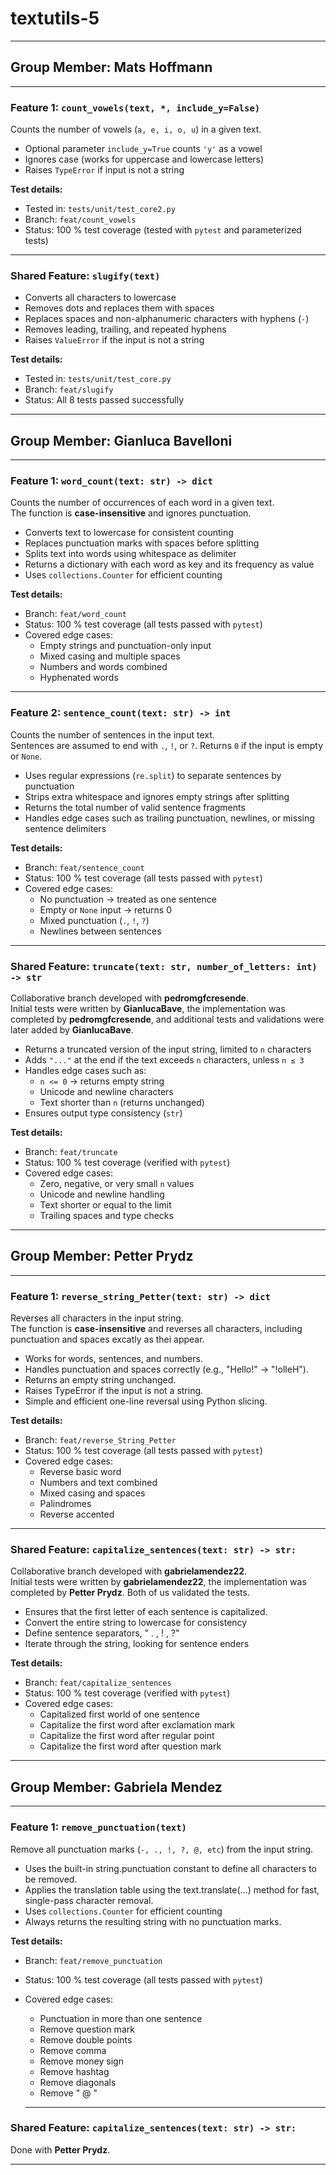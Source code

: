 # textutils-5

--------------------------------------------------------------------------------

## Group Member: Mats Hoffmann

---

### Feature 1: `count_vowels(text, *, include_y=False)`

Counts the number of vowels (`a, e, i, o, u`) in a given text.

- Optional parameter `include_y=True` counts `'y'` as a vowel  
- Ignores case (works for uppercase and lowercase letters)  
- Raises `TypeError` if input is not a string  

**Test details:**
- Tested in: `tests/unit/test_core2.py`  
- Branch: `feat/count_vowels`  
- Status: 100 % test coverage (tested with `pytest` and parameterized tests)

---

### Shared Feature: `slugify(text)`

- Converts all characters to lowercase  
- Removes dots and replaces them with spaces  
- Replaces spaces and non-alphanumeric characters with hyphens (`-`)  
- Removes leading, trailing, and repeated hyphens  
- Raises `ValueError` if the input is not a string  

**Test details:**
- Tested in: `tests/unit/test_core.py`  
- Branch: `feat/slugify`  
- Status: All 8 tests passed successfully

--------------------------------------------------------------------------------

## Group Member: Gianluca Bavelloni

---

### Feature 1: `word_count(text: str) -> dict`

Counts the number of occurrences of each word in a given text.  
The function is **case-insensitive** and ignores punctuation.

- Converts text to lowercase for consistent counting  
- Replaces punctuation marks with spaces before splitting  
- Splits text into words using whitespace as delimiter  
- Returns a dictionary with each word as key and its frequency as value  
- Uses `collections.Counter` for efficient counting  

**Test details:**  
- Branch: `feat/word_count`  
- Status: 100 % test coverage (all tests passed with `pytest`)  
- Covered edge cases:
  - Empty strings and punctuation-only input  
  - Mixed casing and multiple spaces  
  - Numbers and words combined  
  - Hyphenated words  

---

### Feature 2: `sentence_count(text: str) -> int`

Counts the number of sentences in the input text.  
Sentences are assumed to end with `.`, `!`, or `?`. Returns `0` if the input is empty or `None`.

- Uses regular expressions (`re.split`) to separate sentences by punctuation  
- Strips extra whitespace and ignores empty strings after splitting  
- Returns the total number of valid sentence fragments  
- Handles edge cases such as trailing punctuation, newlines, or missing sentence delimiters  

**Test details:**
- Branch: `feat/sentence_count`  
- Status: 100 % test coverage (all tests passed with `pytest`)  
- Covered edge cases:
  - No punctuation → treated as one sentence  
  - Empty or `None` input → returns 0  
  - Mixed punctuation (`.`, `!`, `?`)  
  - Newlines between sentences  

---

### Shared Feature: `truncate(text: str, number_of_letters: int) -> str`

Collaborative branch developed with **pedromgfcresende**.  
Initial tests were written by **GianlucaBave**, the implementation was completed by **pedromgfcresende**, and additional tests and validations were later added by **GianlucaBave**.

- Returns a truncated version of the input string, limited to `n` characters  
- Adds `"..."` at the end if the text exceeds `n` characters, unless `n ≤ 3`  
- Handles edge cases such as:
  - `n <= 0` → returns empty string  
  - Unicode and newline characters  
  - Text shorter than `n` (returns unchanged)  
- Ensures output type consistency (`str`)  

**Test details:**
- Branch: `feat/truncate`  
- Status: 100 % test coverage (verified with `pytest`)  
- Covered edge cases:
  - Zero, negative, or very small `n` values  
  - Unicode and newline handling  
  - Text shorter or equal to the limit  
  - Trailing spaces and type checks

--------------------------------------------------------------------------------

## Group Member: Petter Prydz

---

### Feature 1: `reverse_string_Petter(text: str) -> dict`

Reverses all characters in the input string.  
The function is **case-insensitive** and reverses all characters, including punctuation and spaces excatly as thei appear.

- Works for words, sentences, and numbers.
- Handles punctuation and spaces correctly (e.g., "Hello!" → "!olleH").
- Returns an empty string unchanged.
- Raises TypeError if the input is not a string.
- Simple and efficient one-line reversal using Python slicing.

**Test details:**  
- Branch: `feat/reverse_String_Petter`  
- Status: 100 % test coverage (all tests passed with `pytest`)  
- Covered edge cases:
  - Reverse basic word  
  - Numbers and text combined 
  - Mixed casing and spaces  
  - Palindromes
  - Reverse accented

---

### Shared Feature: `capitalize_sentences(text: str) -> str:`

Collaborative branch developed with **gabrielamendez22**.  
Initial tests were written by **gabrielamendez22**, the implementation was completed by **Petter Prydz**. Both of us validated the tests.

- Ensures that the first letter of each sentence is capitalized.   
- Convert the entire string to lowercase for consistency
- Define sentence separators, " . , ! , ?"
- Iterate through the string, looking for sentence enders 

**Test details:**
- Branch: `feat/capitalize_sentences`  
- Status: 100 % test coverage (verified with `pytest`)  
- Covered edge cases:
  - Capitalized first world of one sentence
  - Capitalize the first word after exclamation mark 
  - Capitalize the first word after regular point 
  - Capitalize the first word after question mark 

--------------------------------------------------------------------------------

## Group Member: Gabriela Mendez
---
### Feature 1: `remove_punctuation(text)`
Remove all punctuation marks (`-, ., !, ?, @, etc`) from the input string. 
- Uses the built-in string.punctuation constant to define all characters to be removed.  
- Applies the translation table using the text.translate(...) method for fast, single-pass character removal. 
- Uses `collections.Counter` for efficient counting  
- Always returns the resulting string with no punctuation marks.

**Test details:**  
- Branch: `feat/remove_punctuation`  
- Status: 100 % test coverage (all tests passed with `pytest`)  
- Covered edge cases:
  - Punctuation in more than one sentence 
  - Remove question mark
  - Remove double points  
  - Remove comma
  - Remove money sign
  - Remove hashtag
  - Remove diagonals  
  - Remove " @ "

  ---

### Shared Feature: `capitalize_sentences(text: str) -> str:`

Done with  **Petter Prydz**.


--------------------------------------------------------------------------------
